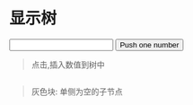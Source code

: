 # 显示树

<div>
    <input v-model.number='nextNum' type='number'>
    <button @click='push'>Push one number</button>
</div>

> 点击,插入数值到树中

<div class='display-wrapper'>
    <div class='display' ref='display' :style='displayStyle'>
        <tree ref='tree'></tree>
    </div>
</div>

> 灰色块: 单侧为空的子节点

<script>
import Vue from 'vue'
import Tree from './Tree.js'

export default {
    name: 'display',
    components: { Tree },
    data() {
        return {
            elements: [4,2,6,3,5,1,7,0,8,4,2,3,5,6,6,3,2,3,4,53],
            nextNum: 9,
            width: 10
        }
    },
    computed: {
        displayStyle() {
            return `width: ${this.width}px`
        }
    },
    methods:{
        insert(val) {
            this.$refs.tree.insert(val)
        },
        push(){
            this.insert(this.nextNum)
            this.$nextTick(() => {
                this.nextNum = Math.round(Math.random() * 100)
                this.reWidth()
            })
        },
        reWidth() {
            setTimeout(() => {
                const $el = this.$refs.display
                this.width = $el.scrollWidth + 5
            }, 20)
        }
    },
    async mounted() {
        while(this.elements.length) {
            await new Promise(r => setTimeout(r, 13))
            this.insert(this.elements.shift())
        }
        this.reWidth()
    }
}
</script>
<style>
.display-wrapper {
    overflow: auto
}
.blank-wrapper {
    display: flex;
    justify-content: center;
    align-items: center;
}
.blank { 
    padding: .2em;
    height: 1.4em;
    background: #ccc;
    color: #fff;
    display: inline-block;
    border-radius: .2em;
}
</style>
